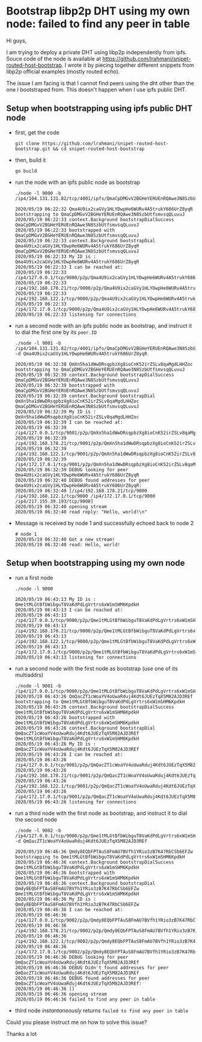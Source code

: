 # Bootstrap libp2p DHT using my own node: failed to find any peer in table

Hi guys,

I am trying to deploy a private DHT using libp2p independently from ipfs.
Souce code of the node is available at https://github.com/lrahmani/snipet-routed-host-bootstrap. 
I wrote it by piecing together different snippets from libp2p official examples (mostly routed echo).

The issue I am facing is that I cannot find peers using the dht other than the one I bootstraped from. This doesn't 
happen when I use ipfs public DHT.

## Setup when bootstrapping using ipfs public DHT node 

- first, get the code

      git clone https://github.com/lrahmani/snipet-routed-host-bootstrap.git && cd snipet-routed-host-bootstrap
      
- then, build it

      go build
      
- run the node with an ipfs public node as bootstrap

      ./node -l 9000 -b /ip4/104.131.131.82/tcp/4001/ipfs/QmaCpDMGvV2BGHeYERUEnRQAwe3N8SzbUtfsmvsqQLuvuJ

      2020/05/19 06:22:32 Qma4U9ix2caGVy1HLYDwpHe6WURv4A5trukY686UrZ8yqR bootstrapping to QmaCpDMGvV2BGHeYERUEnRQAwe3N8SzbUtfsmvsqQLuvuJ
      2020/05/19 06:22:33 context.Background bootstrapDialSuccess QmaCpDMGvV2BGHeYERUEnRQAwe3N8SzbUtfsmvsqQLuvuJ
      2020/05/19 06:22:33 bootstrapped with QmaCpDMGvV2BGHeYERUEnRQAwe3N8SzbUtfsmvsqQLuvuJ
      2020/05/19 06:22:33 context.Background bootstrapDial Qma4U9ix2caGVy1HLYDwpHe6WURv4A5trukY686UrZ8yqR QmaCpDMGvV2BGHeYERUEnRQAwe3N8SzbUtfsmvsqQLuvuJ
      2020/05/19 06:22:33 My ID is : Qma4U9ix2caGVy1HLYDwpHe6WURv4A5trukY686UrZ8yqR
      2020/05/19 06:22:33 I can be reached at:
      2020/05/19 06:22:33 /ip4/127.0.0.1/tcp/9000/p2p/Qma4U9ix2caGVy1HLYDwpHe6WURv4A5trukY686UrZ8yqR
      2020/05/19 06:22:33 /ip4/192.168.178.21/tcp/9000/p2p/Qma4U9ix2caGVy1HLYDwpHe6WURv4A5trukY686UrZ8yqR
      2020/05/19 06:22:33 /ip4/192.168.122.1/tcp/9000/p2p/Qma4U9ix2caGVy1HLYDwpHe6WURv4A5trukY686UrZ8yqR
      2020/05/19 06:22:33 /ip4/172.17.0.1/tcp/9000/p2p/Qma4U9ix2caGVy1HLYDwpHe6WURv4A5trukY686UrZ8yqR
      2020/05/19 06:22:33 listening for connections

- run a second node with an ipfs public node as bootstrap, and instruct it to dial the first one by its `peer.ID`
      
      ./node -l 9001 -b /ip4/104.131.131.82/tcp/4001/ipfs/QmaCpDMGvV2BGHeYERUEnRQAwe3N8SzbUtfsmvsqQLuvuJ -d Qma4U9ix2caGVy1HLYDwpHe6WURv4A5trukY686UrZ8yqR
      
      2020/05/19 06:32:38 QmXn5ha1dWwDRsqpbzXg8ioCnK52irZSLv8qaMgdLHHZoc bootstrapping to QmaCpDMGvV2BGHeYERUEnRQAwe3N8SzbUtfsmvsqQLuvuJ
      2020/05/19 06:32:39 context.Background bootstrapDialSuccess QmaCpDMGvV2BGHeYERUEnRQAwe3N8SzbUtfsmvsqQLuvuJ
      2020/05/19 06:32:39 bootstrapped with QmaCpDMGvV2BGHeYERUEnRQAwe3N8SzbUtfsmvsqQLuvuJ
      2020/05/19 06:32:39 context.Background bootstrapDial QmXn5ha1dWwDRsqpbzXg8ioCnK52irZSLv8qaMgdLHHZoc       QmaCpDMGvV2BGHeYERUEnRQAwe3N8SzbUtfsmvsqQLuvuJ
      2020/05/19 06:32:39 My ID is : QmXn5ha1dWwDRsqpbzXg8ioCnK52irZSLv8qaMgdLHHZoc
      2020/05/19 06:32:39 I can be reached at:
      2020/05/19 06:32:39 /ip4/127.0.0.1/tcp/9001/p2p/QmXn5ha1dWwDRsqpbzXg8ioCnK52irZSLv8qaMgdLHHZoc
      2020/05/19 06:32:39 /ip4/192.168.178.21/tcp/9001/p2p/QmXn5ha1dWwDRsqpbzXg8ioCnK52irZSLv8qaMgdLHHZoc
      2020/05/19 06:32:39 /ip4/192.168.122.1/tcp/9001/p2p/QmXn5ha1dWwDRsqpbzXg8ioCnK52irZSLv8qaMgdLHHZoc
      2020/05/19 06:32:39 /ip4/172.17.0.1/tcp/9001/p2p/QmXn5ha1dWwDRsqpbzXg8ioCnK52irZSLv8qaMgdLHHZoc
      2020/05/19 06:32:39 DEBUG looking for peer Qma4U9ix2caGVy1HLYDwpHe6WURv4A5trukY686UrZ8yqR
      2020/05/19 06:32:40 DEBUG found addresses for peer Qma4U9ix2caGVy1HLYDwpHe6WURv4A5trukY686UrZ8yqR:
      2020/05/19 06:32:40 [/ip4/192.168.178.21/tcp/9000 /ip4/192.168.122.1/tcp/9000 /ip4/172.17.0.1/tcp/9000 /ip4/217.155.39.193/tcp/9000]
      2020/05/19 06:32:40 opening stream
      2020/05/19 06:32:40 read reply: "Hello, world!\n"

      
- Message is received by node 1 and successfully echoed back to node 2
      
      # node 1
      2020/05/19 06:32:40 Got a new stream!
      2020/05/19 06:32:40 read: Hello, world!
      
## Setup when bootstrapping using my own node

- run a first node 

      ./node -l 9000
      
      2020/05/19 06:43:13 My ID is : Qme1tMLGtBfbWibguT8VaKdPdLgVrtrs6xW1mSHM6KpdkH
      2020/05/19 06:43:13 I can be reached at:
      2020/05/19 06:43:13 /ip4/127.0.0.1/tcp/9000/p2p/Qme1tMLGtBfbWibguT8VaKdPdLgVrtrs6xW1mSHM6KpdkH
      2020/05/19 06:43:13 /ip4/192.168.178.21/tcp/9000/p2p/Qme1tMLGtBfbWibguT8VaKdPdLgVrtrs6xW1mSHM6KpdkH
      2020/05/19 06:43:13 /ip4/192.168.122.1/tcp/9000/p2p/Qme1tMLGtBfbWibguT8VaKdPdLgVrtrs6xW1mSHM6KpdkH
      2020/05/19 06:43:13 /ip4/172.17.0.1/tcp/9000/p2p/Qme1tMLGtBfbWibguT8VaKdPdLgVrtrs6xW1mSHM6KpdkH
      2020/05/19 06:43:13 listening for connections


- run a second node with the first node as bootstrap (use one of its multiaddrs)
      
      ./node -l 9001 -b /ip4/127.0.0.1/tcp/9000/p2p/Qme1tMLGtBfbWibguT8VaKdPdLgVrtrs6xW1mSHM6KpdkH
      2020/05/19 06:43:26 QmQacZT1cWoaYV4oUwaRduj4Kdt6JUEzTqX5M82AJD3REf bootstrapping to Qme1tMLGtBfbWibguT8VaKdPdLgVrtrs6xW1mSHM6KpdkH
      2020/05/19 06:43:26 context.Background bootstrapDialSuccess Qme1tMLGtBfbWibguT8VaKdPdLgVrtrs6xW1mSHM6KpdkH
      2020/05/19 06:43:26 bootstrapped with Qme1tMLGtBfbWibguT8VaKdPdLgVrtrs6xW1mSHM6KpdkH
      2020/05/19 06:43:26 context.Background bootstrapDial QmQacZT1cWoaYV4oUwaRduj4Kdt6JUEzTqX5M82AJD3REf Qme1tMLGtBfbWibguT8VaKdPdLgVrtrs6xW1mSHM6KpdkH
      2020/05/19 06:43:26 My ID is : QmQacZT1cWoaYV4oUwaRduj4Kdt6JUEzTqX5M82AJD3REf
      2020/05/19 06:43:26 I can be reached at:
      2020/05/19 06:43:26 /ip4/127.0.0.1/tcp/9001/p2p/QmQacZT1cWoaYV4oUwaRduj4Kdt6JUEzTqX5M82AJD3REf
      2020/05/19 06:43:26 /ip4/192.168.178.21/tcp/9001/p2p/QmQacZT1cWoaYV4oUwaRduj4Kdt6JUEzTqX5M82AJD3REf
      2020/05/19 06:43:26 /ip4/192.168.122.1/tcp/9001/p2p/QmQacZT1cWoaYV4oUwaRduj4Kdt6JUEzTqX5M82AJD3REf
      2020/05/19 06:43:26 /ip4/172.17.0.1/tcp/9001/p2p/QmQacZT1cWoaYV4oUwaRduj4Kdt6JUEzTqX5M82AJD3REf
      2020/05/19 06:43:26 listening for connections
      
- run a third node with the first node as bootstrap, and instruct it to dial the second node
      
      ./node -l 9002 -b /ip4/127.0.0.1/tcp/9000/p2p/Qme1tMLGtBfbWibguT8VaKdPdLgVrtrs6xW1mSHM6KpdkH -d QmQacZT1cWoaYV4oUwaRduj4Kdt6JUEzTqX5M82AJD3REf
      
      2020/05/19 06:46:36 Qmdy8EQbFPTAuS8FmAU7BVfh1YRio3zB7K47RbCSb6EFZw bootstrapping to Qme1tMLGtBfbWibguT8VaKdPdLgVrtrs6xW1mSHM6KpdkH
      2020/05/19 06:46:36 context.Background bootstrapDialSuccess Qme1tMLGtBfbWibguT8VaKdPdLgVrtrs6xW1mSHM6KpdkH
      2020/05/19 06:46:36 bootstrapped with Qme1tMLGtBfbWibguT8VaKdPdLgVrtrs6xW1mSHM6KpdkH
      2020/05/19 06:46:36 context.Background bootstrapDial Qmdy8EQbFPTAuS8FmAU7BVfh1YRio3zB7K47RbCSb6EFZw Qme1tMLGtBfbWibguT8VaKdPdLgVrtrs6xW1mSHM6KpdkH
      2020/05/19 06:46:36 My ID is : Qmdy8EQbFPTAuS8FmAU7BVfh1YRio3zB7K47RbCSb6EFZw
      2020/05/19 06:46:36 I can be reached at:
      2020/05/19 06:46:36 /ip4/127.0.0.1/tcp/9002/p2p/Qmdy8EQbFPTAuS8FmAU7BVfh1YRio3zB7K47RbCSb6EFZw
      2020/05/19 06:46:36 /ip4/192.168.178.21/tcp/9002/p2p/Qmdy8EQbFPTAuS8FmAU7BVfh1YRio3zB7K47RbCSb6EFZw
      2020/05/19 06:46:36 /ip4/192.168.122.1/tcp/9002/p2p/Qmdy8EQbFPTAuS8FmAU7BVfh1YRio3zB7K47RbCSb6EFZw
      2020/05/19 06:46:36 /ip4/172.17.0.1/tcp/9002/p2p/Qmdy8EQbFPTAuS8FmAU7BVfh1YRio3zB7K47RbCSb6EFZw
      2020/05/19 06:46:36 DEBUG looking for peer QmQacZT1cWoaYV4oUwaRduj4Kdt6JUEzTqX5M82AJD3REf
      2020/05/19 06:46:36 DEBUG Didn't found addresses for peer QmQacZT1cWoaYV4oUwaRduj4Kdt6JUEzTqX5M82AJD3REf
      2020/05/19 06:46:36 DEBUG found addresses for peer QmQacZT1cWoaYV4oUwaRduj4Kdt6JUEzTqX5M82AJD3REf:
      2020/05/19 06:46:36 []
      2020/05/19 06:46:36 opening stream
      2020/05/19 06:46:36 failed to find any peer in table

- third node *instantaneously* returns `failed to find any peer in table`

Could you please instruct me on how to solve this issue?

Thanks a lot
